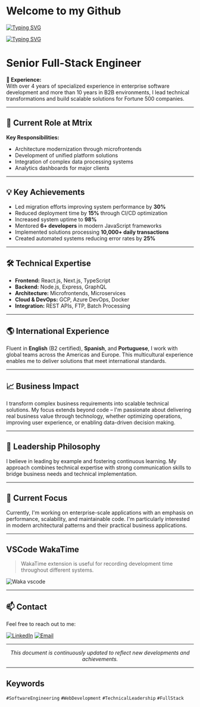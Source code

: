 # Welcome to my Github

[![Typing SVG](https://readme-typing-svg.demolab.com/?lines=ReactJS;NodeJS;Python;AI+and+LLM;English+and+Spanish+spokesperson;Brazilian+Portuguese+native+speaker;pet+lover;jiu-jitsu+fighter;add+me+on+LinkedIn)](https://github.com/jeferson-franco)

[![Typing SVG](https://readme-typing-svg.demolab.com/?lines=NodeJS;Python;AI+and+LLM;English+and+Spanish+spokesperson;Brazilian+Portuguese+native+speaker;pet+lover;jiu-jitsu+fighter;add+me+on+LinkedIn;ReactJS)](https://github.com/jeferson-franco)

# Senior Full-Stack Engineer

**🔹 Experience:**  
With over 4 years of specialized experience in enterprise software development and more than 10 years in B2B environments, I lead technical transformations and build scalable solutions for Fortune 500 companies.

---

## 🚀 Current Role at Mtrix

**Key Responsibilities:**
- Architecture modernization through microfrontends
- Development of unified platform solutions
- Integration of complex data processing systems
- Analytics dashboards for major clients

---

## 💡 Key Achievements

- Led migration efforts improving system performance by **30%**
- Reduced deployment time by **15%** through CI/CD optimization
- Increased system uptime to **98%**
- Mentored **6+ developers** in modern JavaScript frameworks
- Implemented solutions processing **10,000+ daily transactions**
- Created automated systems reducing error rates by **25%**

---

## 🛠️ Technical Expertise

- **Frontend:** React.js, Next.js, TypeScript
- **Backend:** Node.js, Express, GraphQL
- **Architecture:** Microfrontends, Microservices
- **Cloud & DevOps:** GCP, Azure DevOps, Docker
- **Integration:** REST APIs, FTP, Batch Processing

---

## 🌎 International Experience

Fluent in **English** (B2 certified), **Spanish**, and **Portuguese**, I work with global teams across the Americas and Europe. This multicultural experience enables me to deliver solutions that meet international standards.

---

## 📈 Business Impact

I transform complex business requirements into scalable technical solutions. My focus extends beyond code – I'm passionate about delivering real business value through technology, whether optimizing operations, improving user experience, or enabling data-driven decision making.

---

## 🤝 Leadership Philosophy

I believe in leading by example and fostering continuous learning. My approach combines technical expertise with strong communication skills to bridge business needs and technical implementation.

---

## 🎯 Current Focus

Currently, I'm working on enterprise-scale applications with an emphasis on performance, scalability, and maintainable code. I'm particularly interested in modern architectural patterns and their practical business applications.

---

## VSCode WakaTime

> WakaTime extension is useful for recording development time throughout different systems.

![Waka vscode](https://wakatime.com/share/@328ec2d1-7a5b-47b2-8ff2-1d3c2f9fa1a9/ae7a4b23-a486-4c32-9402-e4147d7dfac8.svg)

---

## 📫 Contact

Feel free to reach out to me:

[![LinkedIn](https://img.shields.io/badge/LinkedIn-jefersonfranco-blue?style=flat-square&logo=linkedin)](https://linkedin.com/in/jefersonfranco/)
[![Email](https://img.shields.io/badge/Email-jefersonfranco%40protonmail.com-red?style=flat-square&logo=gmail)](mailto:jefersonfranco@protonmail.com)

---

<div align="center">

*This document is continuously updated to reflect new developments and achievements.*

</div>

---

## Keywords

`#SoftwareEngineering` `#WebDevelopment` `#TechnicalLeadership` `#FullStack`
